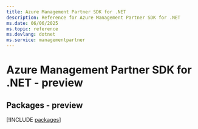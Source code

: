 ```yaml
---
title: Azure Management Partner SDK for .NET
description: Reference for Azure Management Partner SDK for .NET
ms.date: 06/06/2025
ms.topic: reference
ms.devlang: dotnet
ms.service: managementpartner
---
```

# Azure Management Partner SDK for .NET - preview
## Packages - preview
[!INCLUDE [packages](management-partner-index.md)]